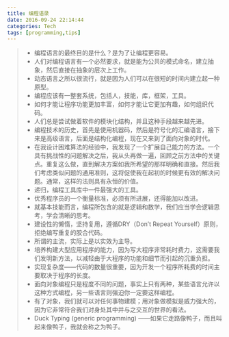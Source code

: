 ```yaml
---
title: 编程语录
date: 2016-09-24 22:14:44
categories: Tech
tags: [programming,tips]
---
```

> - 编程语言的最终目的是什么？是为了让编程更容易。
> - 人们对编程语言有一个必然要求，就是能为公共的模式命名，建立抽象，然后直接在抽象的层次上工作。
> - 动态语言之所以很流行，就是因为人们可以在很短的时间内建立起一种原型。
> - 编程应该有一整套系统，包括人，技能，库，框架，工具。
> - 如何才能让程序功能更加丰富，如何才能让它更加有趣，如何组织代码。
> - 人们总是尝试做着软件的模块化结构，并且这种手段越来越先进。
> - 编程技术的历史，首先是使用机器码，然后是符号化的汇编语言，接下来是高级语言，后面是结构化编程，现在又来到了面向对象的时代。
> - 在我设计困难算法的经验中，我发现了一个扩展自己能力的方法。一个具有挑战性的问题解决之后，我从头再做一遍，回顾之前方法中的关键点。重复这么做，直到解决方案如我所希望的那样明确和直接。然后我们考虑类似问题的通用准则，这将促使我在起初的时候更有效的解决问题。通常，这样的法则具有永恒的价值。
> - 递归，编程工具库中一件最强大的工具。
> - 优秀程序员的一个衡量标准，必须有所进展，还得能加以改进。
> - 就基本技能而言，编程所包含的就是逻辑和数学，我们应当学会逻辑思考，学会清晰的思考。
> - 建设性的懒惰，坚持复用，遵循DRY（Don’t Repeat Yourself）原则，拒绝编写重复的胶合代码。
> - 所谓的主流，实际上是以实效为主导。
> - 培养构建大型应用程序的能力，因为写大程序非常耗时费力，这需要我们发明新方法，以减轻由于大程序的功能和细节而引起的沉重负担。
> - 实现复杂度——代码的数量很重要，因为开发一个程序所耗费的时间主要取决于程序的长度。
> - 面向对象编程只是程度不同的问题，事实上只有两种，某些语言允许以这种方式编程，另一些语言则强迫你一定要这样编程。
> - 有了对象，我们就可以对任何事物建模；用对象做模拟是威力强大的，因为它非常符合我们对身处其中并与之交互的世界的看法。
> - Duck Typing (generic programming) ——如果它走路像鸭子，而且叫起来像鸭子，我就会称之为鸭子。

